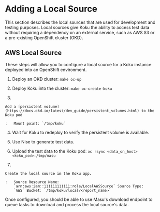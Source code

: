 # Adding a Local Source

This section describes the local sources that are used for development
and testing purposes. Local sources give Koku the ability to access test
data without requiring a dependency on an external service, such as AWS
S3 or a pre-existing OpenShift cluster (OKD).

## AWS Local Source

These steps will allow you to configure a local source for a Koku
instance deployed into an OpenShift environment.

1.  Deploy an OKD cluster: `make oc-up`

2.  Deploy Koku into the cluster: `make oc-create-koku`

3.

    Add a [persistent volume](https://docs.okd.io/latest/dev_guide/persistent_volumes.html) to the Koku pod

    :   Mount point: `/tmp/koku`

4.  Wait for Koku to redeploy to verify the persistent volume is
    available.

5.  Use Nise to generate test data.

6.  Upload the test data to the Koku pod:
    `oc rsync <data_on_host> <koku_pod>:/tmp/masu`

7.

    Create the local source in the Koku app.

    :   Source Resource Name:
        `arn:aws:iam::111111111111:role/LocalAWSSource` Source Type:
        `AWS` Bucket: `/tmp/koku/local/<report_name>`

Once configured, you should be able to use Masu\'s download endpoint to
queue tasks to download and process the local source\'s data.
